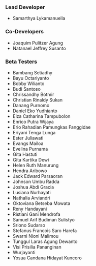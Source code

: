 
### Lead Developer

- Samarthya Lykamanuella

### Co-Developers

- Joaquim Pulitzer Agung
- Natanael Jeffrey Susanto

### Beta Testers

- Bambang Setiadhy
- Bayu Octariyanto
- Bobby Wilianto
- Budi Santoso
- Chrissandhy Botmir
- Christian Rinaldy Sukan
- Danang Purnomo
- Daniel Eko Yudhianto
- Elza Catharina Tampubolon
- Enrico Putra Wijaya
- Erio Rahadian Pamungkas Fanggidae
- Eriyani Tenga Lunga
- Ester Juliawati
- Evangs Mailoa
- Evelina Purnama
- Gita Hastuti
- Gita Kartika Dewi
- Helen Ruth Manurung
- Hendra Aribowo
- Jack Edward Parsaoran
- Johnson Umbu Radda
- Joshua Abdi Gracia
- Lusiana Nurhayati
- Nathalia Arviandri
- Oktoviana Betseba Mowata
- Reny Handayani
- Ristiani Gani Mendrofa
- Samuel Arif Budiman Sulistyo
- Sriono Sudarso
- Stefanus Francois Saro Harefa
- Swarni Nioni Malimou
- Tunggul Laras Agung Dewanto
- Visi Prisilia Pananginan
- Wurjayanti
- Yosua Candana Hidayat Kuncoro
